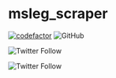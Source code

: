 # msleg_scraper

[![codefactor](https://www.codefactor.io/repository/github/bfeldman89/msleg_scraper/badge?style=plastic)](https://www.codefactor.io/repository/github/bfeldman89/msleg_scraper)
![GitHub](https://img.shields.io/github/license/bfeldman89/msleg_scraper?style=plastic)

![Twitter Follow](https://img.shields.io/twitter/follow/botfeldman89?style=social)

![Twitter Follow](https://img.shields.io/twitter/follow/bfeldman89?style=social)
